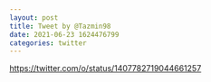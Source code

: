 ```yaml
--- 
layout: post 
title: Tweet by @Tazmin98 
date: 2021-06-23 1624476799 
categories: twitter 
--- 
```

https://twitter.com/o/status/1407782719044661257